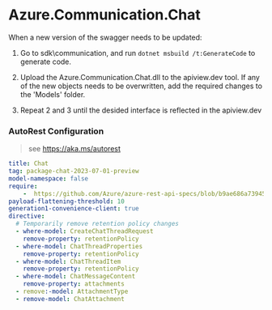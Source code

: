 # Azure.Communication.Chat
When a new version of the swagger needs to be updated:
1. Go to sdk\communication, and run `dotnet msbuild /t:GenerateCode` to generate code.
2. Upload the Azure.Communication.Chat.dll to the apiview.dev tool.
If any of the new objects needs to be overwritten, add the required changes to the 'Models' folder.

3. Repeat 2 and 3 until the desided interface is reflected in the apiview.dev 

### AutoRest Configuration
> see https://aka.ms/autorest

``` yaml
title: Chat
tag: package-chat-2023-07-01-preview
model-namespace: false
require:
    -  https://github.com/Azure/azure-rest-api-specs/blob/b9ae686a739451d7dba63bfe3b8bcb2ef952472e/specification/communication/data-plane/Chat/readme.md
payload-flattening-threshold: 10
generation1-convenience-client: true
directive:
  # Temporarily remove retention policy changes
  - where-model: CreateChatThreadRequest
    remove-property: retentionPolicy
  - where-model: ChatThreadProperties
    remove-property: retentionPolicy
  - where-model: ChatThreadItem
    remove-property: retentionPolicy
  - where-model: ChatMessageContent
    remove-property: attachments
  - remove:-model: AttachmentType
  - remove-model: ChatAttachment
